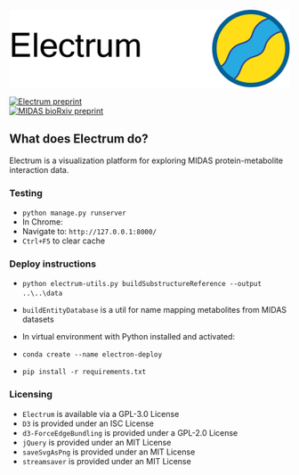 ![Metaboverse](https://raw.githubusercontent.com/Electrum-app/Electrum/main/Electrum/static/Electrum/images/electrum_banner.png)

[![Electrum preprint](https://img.shields.io/badge/Electrum%20preprint-https%3A%2F%2Fwww.overleaf.com%2Fread%2Fvkwhsfxfgqnd-%230273b3)](https://www.overleaf.com/read/vkwhsfxfgqnd)    
[![MIDAS bioRxiv preprint](https://img.shields.io/badge/MIDAS%20bioRxiv%20preprint-10.1101%2F2021.08.28.458030-%23ac2331)](https://www.biorxiv.org/content/10.1101/2021.08.28.458030)

## What does Electrum do?
Electrum is a visualization platform for exploring MIDAS protein-metabolite interaction data.

### Testing
- `python manage.py runserver`    
- In Chrome:    
- Navigate to: `http://127.0.0.1:8000/`    
- `Ctrl+F5` to clear cache    

### Deploy instructions
- `python electrum-utils.py buildSubstructureReference --output ..\..\data`
- `buildEntityDatabase` is a util for name mapping metabolites from MIDAS datasets 

- In virtual environment with Python installed and activated: 
- `conda create --name electron-deploy` 
- `pip install -r requirements.txt`


### Licensing
- `Electrum` is available via a GPL-3.0 License
- `D3` is provided under an ISC License
- `d3-ForceEdgeBundling` is provided under a GPL-2.0 License
- `jQuery` is provided under an MIT License
- `saveSvgAsPng` is provided under an MIT License
- `streamsaver` is provided under an MIT License
